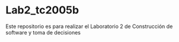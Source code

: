 # Lab2_tc2005b
Este repositorio es para realizar el Laboratorio 2 de Construcción de software y toma de decisiones
